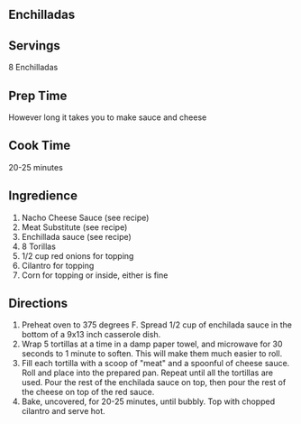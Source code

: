 ## Enchilladas  

## Servings 

8 Enchilladas 

## Prep Time 

However long it takes you to make sauce and cheese 

## Cook Time 

20-25 minutes

## Ingredience 

1. Nacho Cheese Sauce (see recipe)
2. Meat Substitute (see recipe)
3. Enchillada sauce (see recipe)
3. 8 Torillas 
4. 1/2 cup red onions for topping 
5. Cilantro for topping 
6. Corn for topping or inside, either is fine

## Directions

1. Preheat oven to 375 degrees F. Spread 1/2 cup of enchilada sauce in the bottom of a 9x13 inch casserole dish.
2. Wrap 5 tortillas at a time in a damp paper towel, and microwave for 30 seconds to 1 minute to soften. This will make them much easier to roll.
3. Fill each tortilla with a scoop of "meat" and a spoonful of cheese sauce. Roll and place into the prepared pan. Repeat until all the tortillas are used. Pour the rest of the enchilada sauce on top, then pour the rest of the cheese on top of the red sauce. 
4. Bake, uncovered, for 20-25 minutes, until bubbly. Top with chopped cilantro and serve hot.
